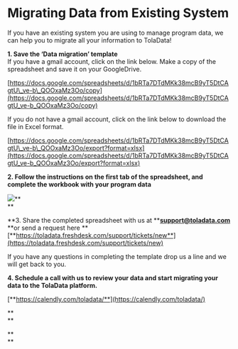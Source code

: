 # Migrating Data from Existing System

If you have an existing system you are using to manage program data, we can help you to migrate all your information to TolaData!



**1. Save the ‘Data migration’ template**  
If you have a gmail account, click on the link below. Make a copy of the spreadsheet and save it on your GoogleDrive.

[https://docs.google.com/spreadsheets/d/1bRTa7DTdMKk38mcB9yT5DtCAgtU\_ve-b\_QOOxaMz3Oo/copy](https://docs.google.com/spreadsheets/d/1bRTa7DTdMKk38mcB9yT5DtCAgtU_ve-b_QOOxaMz3Oo/copy)

If you do not have a gmail account, click on the link below to download the file in Excel format.

[https://docs.google.com/spreadsheets/d/1bRTa7DTdMKk38mcB9yT5DtCAgtU\_ve-b\_QOOxaMz3Oo/export?format=xlsx](https://docs.google.com/spreadsheets/d/1bRTa7DTdMKk38mcB9yT5DtCAgtU_ve-b_QOOxaMz3Oo/export?format=xlsx)



**2. Follow the instructions on the first tab of the spreadsheet, and complete the workbook with your program data**

![](https://lh3.googleusercontent.com/ctvf9D-YUAl9N7ECCJ981gsC8iKnsaVXGUTwmgG5pnHkBMy_mTk7IWPbff4oFc0CzapEFyqe1WD0IanJPhgRZ--rVf6hjYuQsnITg5qxXDJDubmGziqRyqpolLjxTQW2pA0FHF3u)**  
**

**3. Share the completed spreadsheet with us at **[**support@toladata.com**](mailto:support@toladata.com) **or send a request here **[**https://toladata.freshdesk.com/support/tickets/new**](https://toladata.freshdesk.com/support/tickets/new)

If you have any questions in completing the template drop us a line and we will get back to you.



**4. Schedule a call with us to review your data and start migrating your data to the TolaData platform.**

[**https://calendly.com/toladata/**](https://calendly.com/toladata/)

**  
**

**  
**



